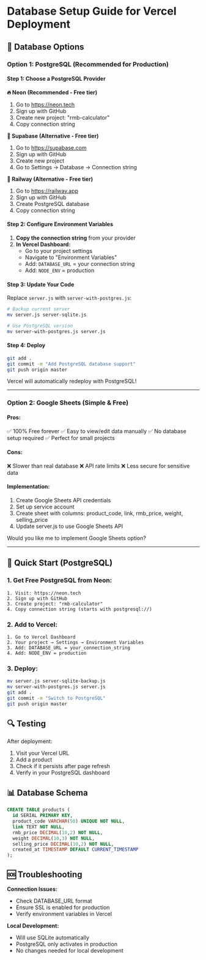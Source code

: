# Database Setup Guide for Vercel Deployment

## 🎯 Database Options

### Option 1: PostgreSQL (Recommended for Production)

#### Step 1: Choose a PostgreSQL Provider

**🔥 Neon (Recommended - Free tier)**
1. Go to https://neon.tech
2. Sign up with GitHub
3. Create new project: "rmb-calculator"
4. Copy connection string

**🔷 Supabase (Alternative - Free tier)**
1. Go to https://supabase.com
2. Sign up with GitHub
3. Create new project
4. Go to Settings → Database → Connection string

**🚂 Railway (Alternative - Free tier)**
1. Go to https://railway.app
2. Sign up with GitHub
3. Create PostgreSQL database
4. Copy connection string

#### Step 2: Configure Environment Variables

1. **Copy the connection string** from your provider
2. **In Vercel Dashboard:**
   - Go to your project settings
   - Navigate to "Environment Variables"
   - Add: `DATABASE_URL` = your connection string
   - Add: `NODE_ENV` = production

#### Step 3: Update Your Code

Replace `server.js` with `server-with-postgres.js`:

```bash
# Backup current server
mv server.js server-sqlite.js

# Use PostgreSQL version
mv server-with-postgres.js server.js
```

#### Step 4: Deploy

```bash
git add .
git commit -m "Add PostgreSQL database support"
git push origin master
```

Vercel will automatically redeploy with PostgreSQL!

---

### Option 2: Google Sheets (Simple & Free)

#### Pros:
✅ 100% Free forever
✅ Easy to view/edit data manually
✅ No database setup required
✅ Perfect for small projects

#### Cons:
❌ Slower than real database
❌ API rate limits
❌ Less secure for sensitive data

#### Implementation:
1. Create Google Sheets API credentials
2. Set up service account
3. Create sheet with columns: product_code, link, rmb_price, weight, selling_price
4. Update server.js to use Google Sheets API

Would you like me to implement Google Sheets option?

---

## 🚀 Quick Start (PostgreSQL)

### 1. Get Free PostgreSQL from Neon:
```
1. Visit: https://neon.tech
2. Sign up with GitHub
3. Create project: "rmb-calculator"
4. Copy connection string (starts with postgresql://)
```

### 2. Add to Vercel:
```
1. Go to Vercel Dashboard
2. Your project → Settings → Environment Variables
3. Add: DATABASE_URL = your_connection_string
4. Add: NODE_ENV = production
```

### 3. Deploy:
```bash
mv server.js server-sqlite-backup.js
mv server-with-postgres.js server.js
git add .
git commit -m "Switch to PostgreSQL"
git push origin master
```

## 🔍 Testing

After deployment:
1. Visit your Vercel URL
2. Add a product
3. Check if it persists after page refresh
4. Verify in your PostgreSQL dashboard

## 📊 Database Schema

```sql
CREATE TABLE products (
  id SERIAL PRIMARY KEY,
  product_code VARCHAR(50) UNIQUE NOT NULL,
  link TEXT NOT NULL,
  rmb_price DECIMAL(10,2) NOT NULL,
  weight DECIMAL(10,3) NOT NULL,
  selling_price DECIMAL(10,2) NOT NULL,
  created_at TIMESTAMP DEFAULT CURRENT_TIMESTAMP
);
```

## 🆘 Troubleshooting

**Connection Issues:**
- Check DATABASE_URL format
- Ensure SSL is enabled for production
- Verify environment variables in Vercel

**Local Development:**
- Will use SQLite automatically
- PostgreSQL only activates in production
- No changes needed for local development